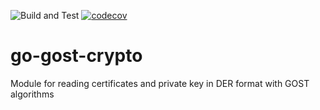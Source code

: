 ![Build and Test](https://github.com/ftomza/go-gost-crypto/workflows/Build%20and%20Test/badge.svg)
[![codecov](https://codecov.io/gh/ftomza/go-gost-crypto/branch/master/graph/badge.svg)](https://codecov.io/gh/ftomza/go-gost-crypto)
 
# go-gost-crypto
Module for reading certificates and private key in DER format with GOST algorithms
